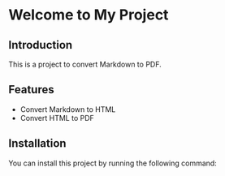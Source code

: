 # Welcome to My Project

## Introduction

This is a project to convert Markdown to PDF.

## Features

- Convert Markdown to HTML
- Convert HTML to PDF

## Installation

You can install this project by running the following command:
